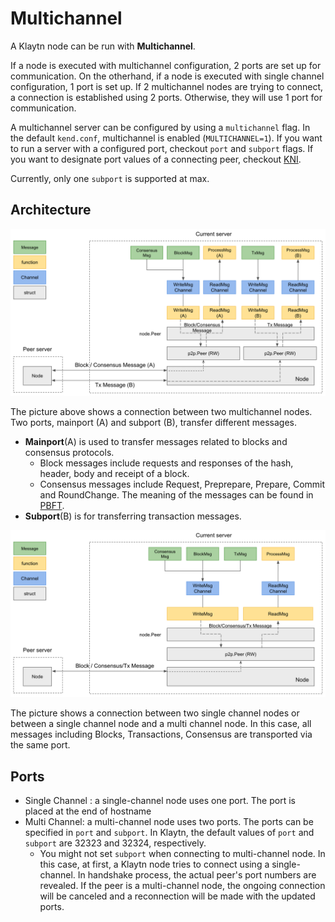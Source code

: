 # Multichannel <a id="multichannel"></a>

A Klaytn node can be run with **Multichannel**.

If a node is executed with multichannel configuration, 2 ports are set up for communication. On the otherhand, if a node is executed with single channel configuration, 1 port is set up.
If 2 multichannel nodes are trying to connect, a connection is established using 2 ports. Otherwise, they will use 1 port for communication.

A multichannel server can be configured by using a `multichannel` flag. In the default `kend.conf`, multichannel is enabled (`MULTICHANNEL=1`).
If you want to run a server with a configured port, checkout `port` and `subport` flags. If you want to designate port values of a connecting peer, checkout [KNI](./kni.md).

Currently, only one `subport` is supported at max.

## Architecture <a id="multichannel-architecture"></a>

![Multichannel server](../images/multichannel.png)

The picture above shows a connection between two multichannel nodes.
Two ports, mainport (A) and subport (B), transfer different messages.
* **Mainport**(A) is used to transfer messages related to blocks and consensus protocols.
  * Block messages include requests and responses of the hash, header, body and receipt of a block.
  * Consensus messages include Request, Preprepare, Prepare, Commit and RoundChange. The meaning of the messages can be found in [PBFT](./consensus-mechanism.md#pbft-practical-byzantine-fault-tolerance).
* **Subport**(B) is for transferring transaction messages.

![Singlechannel server](../images/singlechannel.png)

The picture shows a connection between two single channel nodes or between a single channel node and a multi channel node.
In this case, all messages including Blocks, Transactions, Consensus are transported via the same port.

## Ports  <a id="multichannel-port"></a>

* Single Channel : a single-channel node uses one port. The port is placed at the end of hostname
* Multi Channel: a multi-channel node uses two ports. The ports can be specified in `port` and `subport`. In Klaytn, the default values of `port` and `subport` are 32323 and 32324, respectively.
    * You might not set `subport` when connecting to multi-channel node. In this case, at first, a Klaytn node tries to connect using a single-channel. In handshake process, the actual peer's port numbers are revealed. If the peer is a multi-channel node, the ongoing connection will be canceled and a reconnection will be made with the updated ports.
